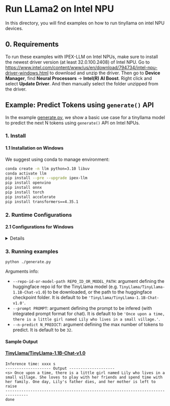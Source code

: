 # Run LLama2 on Intel NPU
In this directory, you will find examples on how to run tinyllama on intel NPU devices.

## 0. Requirements
To run these examples with IPEX-LLM on Intel NPUs, make sure to install the newest driver version (at least 32.0.100.2408) of Intel NPU.
Go to https://www.intel.com/content/www/us/en/download/794734/intel-npu-driver-windows.html to download and unzip the driver.
Then go to **Device Manager**, find **Neural Processors** -> **Intel(R) AI Boost**.
Right click and select **Update Driver**. And then manually select the folder unzipped from the driver.

## Example: Predict Tokens using `generate()` API
In the example [generate.py](./generate.py), we show a basic use case for a tinyllama model to predict the next N tokens using `generate()` API on Intel NPUs.
### 1. Install
#### 1.1 Installation on Windows
We suggest using conda to manage environment:
```bash
conda create -n llm python=3.10 libuv
conda activate llm
pip install --pre --upgrade ipex-llm
pip install openvino
pip install onnx
pip install torch
pip install accelerate
pip install transformers==4.35.1
```

### 2. Runtime Configurations

#### 2.1 Configurations for Windows
<details>

```cmd
set BIGDL_USE_NPU=1
```

</details>

### 3. Running examples

```
python ./generate.py
```

Arguments info:
- `--repo-id-or-model-path REPO_ID_OR_MODEL_PATH`: argument defining the huggingface repo id for the TinyLlama model (e.g. `TinyLlama/TinyLlama-1.1B-Chat-v1.0`) to be downloaded, or the path to the huggingface checkpoint folder. It is default to be `'TinyLlama/TinyLlama-1.1B-Chat-v1.0'`.
- `--prompt PROMPT`: argument defining the prompt to be infered (with integrated prompt format for chat). It is default to be `'Once upon a time, there is a little girl named Lily who lives in a small village.'`.
- `--n-predict N_PREDICT`: argument defining the max number of tokens to predict. It is default to be `32`.

#### Sample Output
#### [TinyLlama/TinyLlama-1.1B-Chat-v1.0](https://huggingface.co/TinyLlama/TinyLlama-1.1B-Chat-v1.0)

```log
Inference time: xxxx s
-------------------- Output --------------------
<s> Once upon a time, there is a little girl named Lily who lives in a small village. She loves to play with her friends and spend time with her family. One day, Lily's father dies, and her mother is left to raise
--------------------------------------------------------------------------------
done
```
